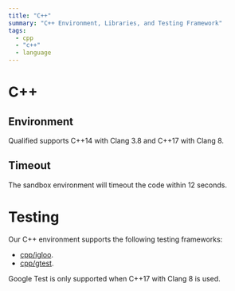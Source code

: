```yaml
---
title: "C++"
summary: "C++ Environment, Libraries, and Testing Framework"
tags:
  - cpp
  - "c++"
  - language
---
```


# C++

## Environment

Qualified supports C++14 with Clang 3.8 and C++17 with Clang 8.

## Timeout

The sandbox environment will timeout the code within 12 seconds.

# Testing

Our C++ environment supports the following testing frameworks:

- [cpp/igloo](/kb/languages/cpp/igloo).
- [cpp/gtest](/kb/languages/cpp/gtest).

Google Test is only supported when C++17 with Clang 8 is used.
